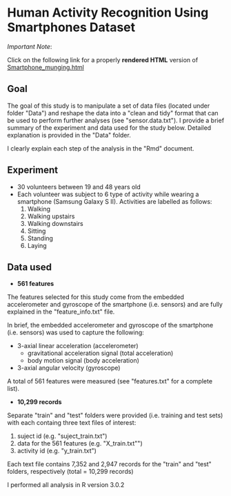 Human Activity Recognition Using Smartphones Dataset
===

*Important Note*:

Click on the following link for a properly **rendered HTML** version of
<a href="http://htmlpreview.github.io/?https://github.com/Prim8/Data_Analysis_R/blob/master/Smartphone_study/Smartphone_munging.html" target="_blank">Smartphone_munging.html</a>


Goal
---
The goal of this study is to manipulate a set of data files (located under folder "Data") and reshape the data into a "clean and tidy" format that can be used to perform further analyses (see "sensor.data.txt"). I provide a brief summary of the experiment and data used for the study below. Detailed explanation is provided in the "Data" folder. 

I clearly explain each step of the analysis in the "Rmd" document. 

Experiment
---
* 30 volunteers between 19 and 48 years old
* Each volunteer was subject to 6 type of activity while wearing a smartphone (Samsung Galaxy S II). Activities are labelled as follows:
    1. Walking
    2. Walking upstairs
    3. Walking downstairs
    4. Sitting
    5. Standing
    6. Laying

Data used
---
* **561 features**

The features selected for this study come from the embedded accelerometer and gyroscope of the smartphone (i.e. sensors) and are fully explained in the "feature_info.txt" file.

In brief, the embedded accelerometer and gyroscope of the smartphone (i.e. sensors) was used to capture the following:

* 3-axial linear acceleration (accelerometer)
    * gravitational acceleration signal (total acceleration)
    * body motion signal (body acceleration)
* 3-axial angular velocity (gyroscope)

A total of 561 features were measured (see "features.txt" for a complete list).

* **10,299 records**

Separate "train" and "test" folders were provided (i.e. training and test sets) with each containg three text files of interest: 

  1. suject id (e.g. "suject_train.txt")
  2. data for the 561 features (e.g. "X_train.txt"")
  3. activity id (e.g. "y_train.txt") 
    
Each text file contains 7,352 and 2,947 records for the "train" and "test" folders, respectively (total = 10,299 records)

I performed all analysis in R version 3.0.2





